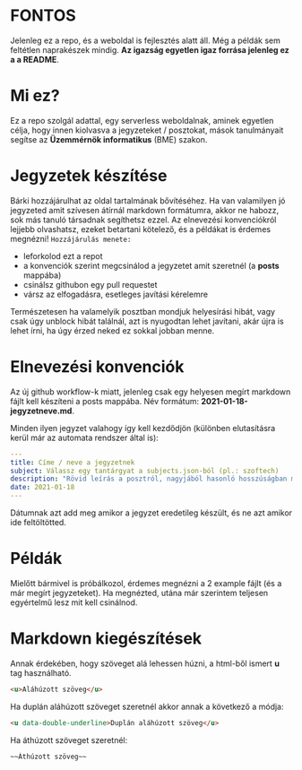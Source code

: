 # FONTOS

Jelenleg ez a repo, és a weboldal is fejlesztés alatt áll. Még a példák sem feltétlen naprakészek mindig. **Az igazság egyetlen igaz forrása jelenleg ez a a README**.

# Mi ez?

Ez a repo szolgál adattal, egy serverless weboldalnak, aminek egyetlen célja, hogy innen kiolvasva a jegyzeteket / posztokat, mások tanulmányait segítse az **Üzemmérnök informatikus** (BME) szakon.

# Jegyzetek készítése

Bárki hozzájárulhat az oldal tartalmának bővítéséhez. Ha van valamilyen jó jegyzeted amit szívesen átírnál markdown formátumra, akkor ne habozz, sok más tanuló társadnak segíthetsz ezzel. Az elnevezési konvenciókról lejjebb olvashatsz, ezeket betartani kötelező, és a példákat is érdemes megnézni!
`Hozzájárulás menete:`

- leforkolod ezt a repot
- a konvenciók szerint megcsinálod a jegyzetet amit szeretnél (a **posts** mappába)
- csinálsz githubon egy pull requestet
- vársz az elfogadásra, esetleges javítási kérelemre

Természetesen ha valamelyik posztban mondjuk helyesírási hibát, vagy csak úgy unblock hibát találnál, azt is nyugodtan lehet javítani, akár újra is lehet írni, ha úgy érzed neked ez sokkal jobban menne.

# Elnevezési konvenciók

Az új github workflow-k miatt, jelenleg csak egy helyesen megírt markdown fájlt kell készíteni a posts mappába. Név formátum: **2021-01-18-jegyzetneve.md**.

Minden ilyen jegyzet valahogy így kell kezdődjön (különben elutasításra kerül már az automata rendszer által is):

```yml
---
title: Címe / neve a jegyzetnek
subject: Válassz egy tantárgyat a subjects.json-ból (pl.: szoftech)
description: "Rövid leírás a posztról, nagyjából hasonló hosszúságban mint ez itt."
date: 2021-01-18
---
```

Dátumnak azt add meg amikor a jegyzet eredetileg készült, és ne azt amikor ide feltöltötted.

# Példák

Mielőtt bármivel is próbálkozol, érdemes megnézni a 2 example fájlt (és a már megírt jegyzeteket). Ha megnézted, utána már szerintem teljesen egyértelmű lesz mit kell csinálnod.

# Markdown kiegészítések

Annak érdekében, hogy szöveget alá lehessen húzni, a html-ből ismert **u** tag használható.

```html
<u>Aláhúzott szöveg</u>
```

Ha duplán aláhúzott szöveget szeretnél akkor annak a következő a módja:

```html
<u data-double-underline>Duplán aláhúzott szöveg</u>
```

Ha áthúzott szöveget szeretnél:

```
~~Áthúzott szöveg~~
```
